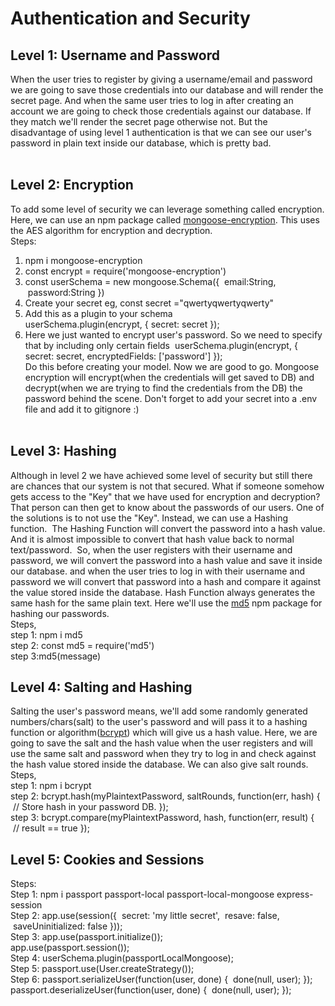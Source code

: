 # Authentication and Security<br>
## **Level 1: Username and Password** <br>
When the user tries to register by giving a username/email and password we are going to save those credentials into our database and will render the secret page. And when the same user tries to log in after creating an account we are going to check those credentials against our database. If they match we'll render the secret page otherwise not.
But the disadvantage of using level 1 authentication is that we can see our user's password in plain text inside our database, which is pretty bad.<br><br>
## **Level 2: Encryption** <br>
To add some level of security we can leverage something called encryption.
Here, we can use an npm package called [mongoose-encryption](https://www.npmjs.com/package/mongoose-encryption). This uses the AES algorithm for encryption and decryption. <br>
Steps:<br>
1. npm i mongoose-encryption<br>
2. const encrypt = require('mongoose-encryption')<br>
3. const userSchema = new mongoose.Schema({
 email:String,
 password:String
})<br>
4. Create your secret eg, const secret ="qwertyqwertyqwerty"<br>
5. Add this as a plugin to your schema<br>
userSchema.plugin(encrypt, { secret: secret });
6. Here we just wanted to encrypt user's password. So we need to specify that by including only certain fields 
userSchema.plugin(encrypt, { secret: secret, encryptedFields: ['password'] });<br>
Do this before creating your model. Now we are good to go. Mongoose encryption will encrypt(when the credentials will get saved to DB) and decrypt(when we are trying to find the credentials from the DB) the password behind the scene. Don't forget to add your secret into a .env file and add it to gitignore :) <br><br>
## **Level 3: Hashing**<br>
Although in level 2 we have achieved some level of security but still there are chances that our system is not that secured. What if someone somehow gets access to the "Key" that we have used for encryption and decryption? That person can then get to know about the passwords of our users. One of the solutions is to not use the "Key". Instead, we can use a Hashing function. 
The Hashing Function will convert the password into a hash value. And it is almost impossible to convert that hash value back to normal text/password. 
So, when the user registers with their username and password, we will convert the password into a hash value and save it inside our database. and when the user tries to log in with their username and password we will convert that password into a hash and compare it against the value stored inside the database.
Hash Function always generates the same hash for the same plain text.
Here we'll use the [md5](https://www.npmjs.com/package/md5) npm package for hashing our passwords.<br>
Steps,<br>
step 1: npm i md5<br>
step 2: const md5 = require('md5')<br>
step 3:md5(message)<br>
## **Level 4: Salting and Hashing**<br>
Salting the user's password means, we'll add some randomly generated numbers/chars(salt) to the user's password and will pass it to a hashing function or algorithm([bcrypt](https://www.npmjs.com/package/bcrypt)) which will give us a hash value. Here, we are going to save the salt and the hash value when the user registers and will use the same salt and password when they try to log in and check against the hash value stored inside the database. We can also give salt rounds.
Steps,<br>
step 1: npm i bcrypt<br>
step 2:  bcrypt.hash(myPlaintextPassword, saltRounds, function(err, hash) {
 // Store hash in your password DB.
});<br>
step 3: bcrypt.compare(myPlaintextPassword, hash, function(err, result) {
 // result == true
});<br>
## **Level 5: Cookies and Sessions**<br>
Steps:<br>
Step 1: npm i passport passport-local passport-local-mongoose express-session<br>
Step 2: app.use(session({
 secret: 'my little secret',
 resave: false,
 saveUninitialized: false
}));<br>
Step 3: app.use(passport.initialize()); <br>
app.use(passport.session());<br>
Step 4: userSchema.plugin(passportLocalMongoose);<br>
Step 5: passport.use(User.createStrategy());<br>
Step 6: passport.serializeUser(function(user, done) {
 done(null, user);
});<br>
passport.deserializeUser(function(user, done) {
 done(null, user);
});
